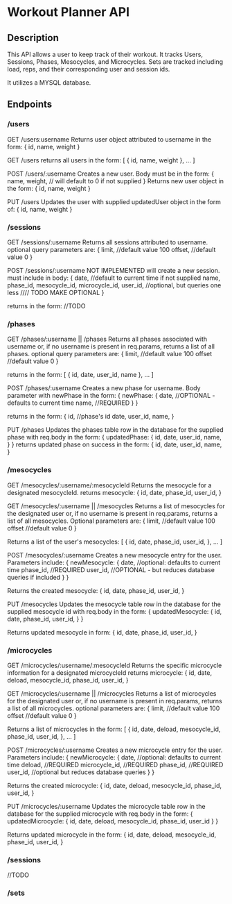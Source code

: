 # Workout Planner API

## Description

This API allows a user to keep track of their workout. It tracks Users, Sessions, Phases, Mesocycles, and Microcycles. Sets are tracked including load, reps, and their corresponding user and session ids.

It utilizes a MYSQL database.

## Endpoints

### /users

GET
/users:username
Returns user object attributed to username in the form:
{
id,
name,
weight
}

GET
/users
returns all users in the form:
[
{
id,
name,
weight
},
...
]

POST
/users/:username
Creates a new user.
Body must be in the form:
{
name,
weight, // will default to 0 if not supplied
}
Returns new user object in the form:
{
id,
name,
weight
}

PUT
/users
Updates the user with supplied updatedUser object in the form of:
{
id,
name,
weight
}

### /sessions

GET
/sessions/:username
Returns all sessions attributed to username.
optional query parameters are:
{
limit, //default value 100
offset, //default value 0
}

POST
/sessions/:username
NOT IMPLEMENTED
will create a new session.
must include in body:
{
date, //default to current time if not supplied
name,
phase_id,
mesocycle_id,
microcycle_id,
user_id, //optional, but queries one less //// TODO MAKE OPTIONAL
}

returns in the form:
//TODO

### /phases

GET
/phases/:username || /phases
Returns all phases associated with username or, if no username is present in req.params, returns a list of all phases.
optional query parameters are:
{
limit, //default value 100
offset //default value 0
}

returns in the form:
[
{
id,
date,
user_id,
name
},
...
]

POST
/phases/:username
Creates a new phase for username.
Body parameter with newPhase in the form:
{
newPhase: {
date, //OPTIONAL - defaults to current time
name, //REQUIRED
}
}

returns in the form:
{
id, //phase's id
date,
user_id,
name,
}

PUT
/phases
Updates the phases table row in the database for the supplied phase with req.body in the form:
{
updatedPhase: {
id,
date,
user_id,
name,
}
}
returns updated phase on success in the form:
{
id,
date,
user_id,
name,
}

### /mesocycles

GET
/mesocycles/:username/:mesocycleId
Returns the mesocycle for a designated mesocycleId.
returns mesocycle:
{
id,
date,
phase_id,
user_id,
}

GET
/mesocycles/:username || /mesocycles
Returns a list of mesocycles for the designated user or, if no username is present in req.params, returns a list of all mesocycles.
Optional parameters are:
{
limit, //default value 100
offset //default value 0
}

Returns a list of the user's mesocycles:
[
{
id,
date,
phase_id,
user_id,
},
...
]

POST
/mesocycles/:username
Creates a new mesocycle entry for the user.
Parameters include:
{
newMesocycle: {
date, //optional: defaults to current time
phase_id, //REQUIRED
user_id, //OPTIONAL - but reduces database queries if included
}
}

Returns the created mesocycle:
{
id,
date,
phase_id,
user_id,
}

PUT
/mesocycles
Updates the mesocycle table row in the database for the supplied mesocycle id with req.body in the form:
{
updatedMesocycle: {
id,
date,
phase_id,
user_id,
}
}

Returns updated mesocycle in form:
{
id,
date,
phase_id,
user_id,
}

### /microcycles

GET
/microcycles/:username/:mesocycleId
Returns the specific microcycle information for a designated microcycleId
returns microcycle:
{
id,
date,
deload,
mesocycle_id,
phase_id,
user_id,
}

GET
/microcycles/:username || /microcycles
Returns a list of microcycles for the designated user or, if no username is present in req.params, returns a list of all microcycles.
optional parameters are:
{
limit, //default value 100
offset //default value 0
}

Returns a list of microcycles in the form:
[
{
id,
date,
deload,
mesocycle_id,
phase_id,
user_id,
},
...
]

POST
/microcycles/:username
Creates a new microcycle entry for the user.
Parameters include:
{
newMicrocycle: {
date, //optional: defaults to current time
deload, //REQUIRED
microcycle_id, //REQUIRED
phase_id, //REQUIRED
user_id, //optional but reduces database queries
}
}

Returns the created microcycle:
{
id,
date,
deload,
mesocycle_id,
phase_id,
user_id,
}

PUT
/microcycles/:username
Updates the microcycle table row in the database for the supplied microcycle with req.body in the form:
{
updatedMicrocycle: {
id,
date,
deload,
mesocycle_id,
phase_id,
user_id
}
}

Returns updated microcycle in the form:
{
id,
date,
deload,
mesocycle_id,
phase_id,
user_id,
}

### /sessions

//TODO

### /sets
